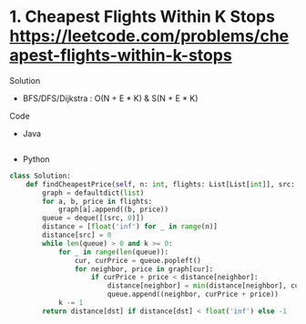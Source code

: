 # 1. Cheapest Flights Within K Stops https://leetcode.com/problems/cheapest-flights-within-k-stops

Solution

- BFS/DFS/Dijkstra : O(N + E * K) & S(N + E * K)

Code

- Java

```java

```

- Python

```python
class Solution:
    def findCheapestPrice(self, n: int, flights: List[List[int]], src: int, dst: int, k: int) -> int:
        graph = defaultdict(list)
        for a, b, price in flights:
            graph[a].append((b, price))
        queue = deque([(src, 0)])
        distance = [float('inf') for _ in range(n)]
        distance[src] = 0
        while len(queue) > 0 and k >= 0:
            for _ in range(len(queue)):
                cur, curPrice = queue.popleft()
                for neighbor, price in graph[cur]:
                    if curPrice + price < distance[neighbor]:
                        distance[neighbor] = min(distance[neighbor], curPrice + price)
                        queue.append((neighbor, curPrice + price))
            k -= 1
        return distance[dst] if distance[dst] < float('inf') else -1
```